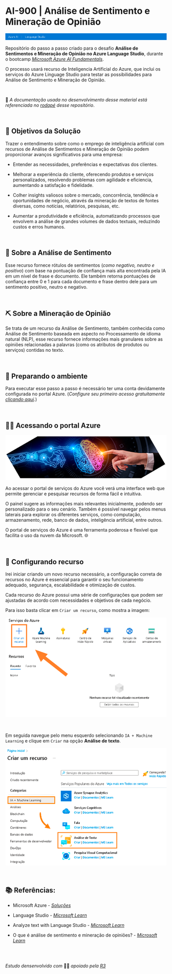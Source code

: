 # AI-900 | Análise de Sentimento e Mineração de Opinião

![Img](prints/azureLS.png)

Repositório do passo a passo criado para o desafio **Análise de Sentimentos e Mineração de Opinião no Azure Language Studio**, durante o bootcamp [*Microsoft Azure AI Fundamentals*](https://www.dio.me/bootcamp/microsoft-azure-ai-fundamentals).

O processo usará recurso de Inteligencia Artificial do Azure, que inclui os serviços do Azure Linguage Studio para testar as possibilidades para Análise de Sentimento e Mineração de Opinião.

<br>

🔹 *A documentação usada no desenvolvimento desse material está referenciada no [rodapé](#final) desse repositório*.

<br>

## 🧊 Objetivos da Solução

Trazer o entendimento sobre como o emprego de inteligência artificial com recursos de Análise de Sentimentos e Mineração de Opinião podem proporcionar avanços significativos para uma empresa:

- Entender as necessidades, preferências e expectativas dos clientes.

- Melhorar a experiência do cliente, oferecendo produtos e serviços personalizados, resolvendo problemas com agilidade e eficiencia, aumentando a satisfação e fidelidade.

- Colher insights valiosos sobre o mercado, concorrência, tendência e oportunidades de negócio, através da mineração de textos de fontes diversas, como notícias, relatórios, pesquisas, etc.

- Aumentar a produtividade e eficiência, automatizando processos que envolvem a análise de grandes volumes de dados textuais, reduzindo custos e erros humanos.

<br>

## 🧐 Sobre a Análise de Sentimento

Esse recurso fornece rótulos de sentimentos (*como negativo, neutro e positivo*) com base na pontuação de confiança mais alta encontrada pela IA em um nível de frase e documento. Ele também retorna pontuações de confiança entre 0 e 1 para cada documento e frase dentro dele para um sentimento positivo, neutro e negativo.

<br>

## ⛏️ Sobre a Mineração de Opinião

Se trata de um recurso da Análise de Sentimento, também conhecida como Análise de Sentimento baseada em aspecto no Processamento de idioma natural (NLP), esse recurso fornece informações mais granulares sobre as opiniões relacionadas a palavras (como os atributos de produtos ou serviços) contidas no texto.

<br>

## 🔧 Preparando o ambiente

Para executar esse passo a passo é necessário ter uma conta devidamente configurada no portal Azure. (*Configure seu primeiro acesso gratuitamente [clicando aqui](https://azure.microsoft.com/pt-br/free/)*.)

<br>

## 😶‍🌫️ Acessando o portal Azure

![Img](prints/ai-brain.png)

Ao acessar o portal de serviços do Azure você verá uma interface web que permite gerenciar e pesquisar recursos de forma fácil e intuitiva.

O painel sugere as informações mais relevantes inicialmente, podendo ser personalizado para o seu cenário. Também é possível navegar pelos menus laterais para explorar os diferentes serviços, como computação, armazenamento, rede, banco de dados, inteligência artificial, entre outros. 

O portal de serviços do Azure é uma ferramenta poderosa e flexível que facilita o uso da nuvem da Microsoft. 🌐

<br>

## 🧩 Configurando recurso

Irei iniciar criando um novo recurso necessário, a configuração correta de recursos no Azure é essencial para garantir o seu funcionamento adequado, segurança, escalabilidade e otimização de custos.

Cada recurso do Azure possui uma série de configurações que podem ser ajustadas de acordo com necessidades e objetivos de cada negócio. 

Para isso basta clicar em `Criar um recurso`, como mostra a imagem:

![img](prints/print00.png)

<br>

Em seguida navegue pelo menu esquerdo selecionando `IA + Machine Learning` e clique em `Criar` na opção **Análise de texto**.

![img](prints/print01.png)

<br>

<a id="final"></a>

## 📚 Referências:

- Microsoft Azure - [*Soluções*](https://azure.microsoft.com/pt-br/#solutions)

- Language Studio - [*Microsoft Learn*](https://learn.microsoft.com/pt-br/azure/ai-services/language-service/language-studio)

- Analyze text with Language Studio - [*Microsoft Learn*](https://microsoftlearning.github.io/mslearn-ai-fundamentals/Instructions/Labs/06-text-analysis.html)

- O que é análise de sentimento e mineração de opiniões? - [*Microsoft Learn*](https://learn.microsoft.com/pt-br/azure/ai-services/language-service/sentiment-opinion-mining/overview?tabs=prebuilt)

<br> <br>

*Estudo densenvolvido com* 🎲🎲 *apoiado pela [R3](https://ruatrez.com)*